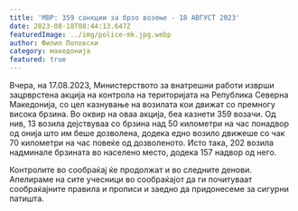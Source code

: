 ```yaml
---
title: 'МВР: 359 санкции за брзо возење - 18 АВГУСТ 2023'
date: 2023-08-18T08:44:13.647Z
featuredImage: ../img/police-mk.jpg.webp
author: Филип Поповски
category: македонија
featured: true
---
```

Вчера, на 17.08.2023, Министерството за внатрешни работи изврши зацрврстена акција на контрола на територијата на Република Северна Македонија, со цел казнување на возилата кои движат со премногу висока брзина. Во оквир на оваа акција, беа казнети 359 возачи. Од нив, 13 возила дејствуваа со брзина над 50 километри на час понадвор од онија што им беше дозволена, додека едно возило движеше со чак 70 километри на час повеќе од дозволеното. Исто така, 202 возила надминале брзината во населено место, додека 157 надвор од него.

Контролите во сообраќај ќе продолжат и во следните денови. Апелираме на сите учесници во сообраќајот да ги почитуваат сообраќајните правила и прописи и заедно да придонесеме за сигурни патишта.
